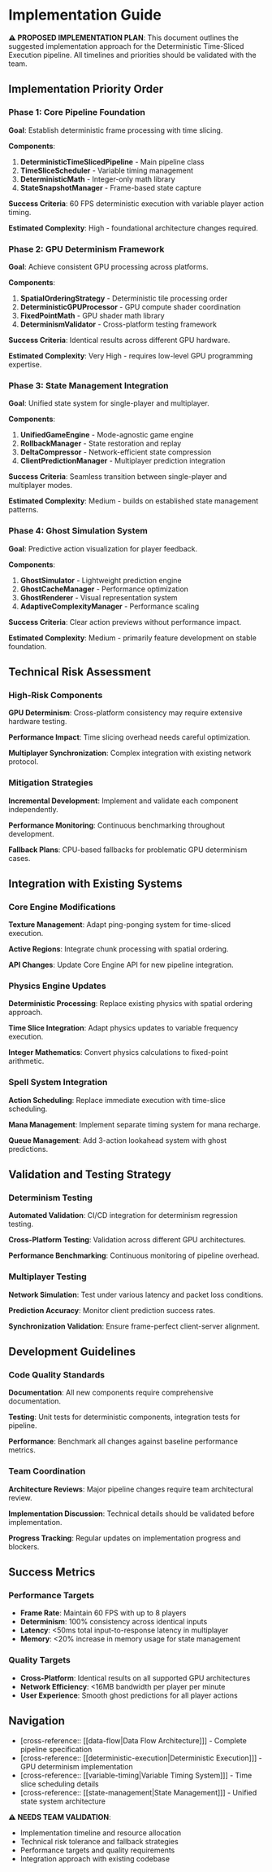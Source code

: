 # Implementation Guide

**⚠️ PROPOSED IMPLEMENTATION PLAN**: This document outlines the suggested implementation approach for the Deterministic Time-Sliced Execution pipeline. All timelines and priorities should be validated with the team.

## Implementation Priority Order

### Phase 1: Core Pipeline Foundation
**Goal**: Establish deterministic frame processing with time slicing.

**Components**:
1. **DeterministicTimeSlicedPipeline** - Main pipeline class
2. **TimeSliceScheduler** - Variable timing management  
3. **DeterministicMath** - Integer-only math library
4. **StateSnapshotManager** - Frame-based state capture

**Success Criteria**: 60 FPS deterministic execution with variable player action timing.

**Estimated Complexity**: High - foundational architecture changes required.

### Phase 2: GPU Determinism Framework
**Goal**: Achieve consistent GPU processing across platforms.

**Components**:
1. **SpatialOrderingStrategy** - Deterministic tile processing order
2. **DeterministicGPUProcessor** - GPU compute shader coordination
3. **FixedPointMath** - GPU shader math library
4. **DeterminismValidator** - Cross-platform testing framework

**Success Criteria**: Identical results across different GPU hardware.

**Estimated Complexity**: Very High - requires low-level GPU programming expertise.

### Phase 3: State Management Integration  
**Goal**: Unified state system for single-player and multiplayer.

**Components**:
1. **UnifiedGameEngine** - Mode-agnostic game engine
2. **RollbackManager** - State restoration and replay
3. **DeltaCompressor** - Network-efficient state compression
4. **ClientPredictionManager** - Multiplayer prediction integration

**Success Criteria**: Seamless transition between single-player and multiplayer modes.

**Estimated Complexity**: Medium - builds on established state management patterns.

### Phase 4: Ghost Simulation System
**Goal**: Predictive action visualization for player feedback.

**Components**:
1. **GhostSimulator** - Lightweight prediction engine
2. **GhostCacheManager** - Performance optimization
3. **GhostRenderer** - Visual representation system  
4. **AdaptiveComplexityManager** - Performance scaling

**Success Criteria**: Clear action previews without performance impact.

**Estimated Complexity**: Medium - primarily feature development on stable foundation.

## Technical Risk Assessment

### High-Risk Components
**GPU Determinism**: Cross-platform consistency may require extensive hardware testing.

**Performance Impact**: Time slicing overhead needs careful optimization.

**Multiplayer Synchronization**: Complex integration with existing network protocol.

### Mitigation Strategies
**Incremental Development**: Implement and validate each component independently.

**Performance Monitoring**: Continuous benchmarking throughout development.

**Fallback Plans**: CPU-based fallbacks for problematic GPU determinism cases.

## Integration with Existing Systems

### Core Engine Modifications
**Texture Management**: Adapt ping-ponging system for time-sliced execution.

**Active Regions**: Integrate chunk processing with spatial ordering.

**API Changes**: Update Core Engine API for new pipeline integration.

### Physics Engine Updates
**Deterministic Processing**: Replace existing physics with spatial ordering approach.

**Time Slice Integration**: Adapt physics updates to variable frequency execution.

**Integer Mathematics**: Convert physics calculations to fixed-point arithmetic.

### Spell System Integration
**Action Scheduling**: Replace immediate execution with time-slice scheduling.

**Mana Management**: Implement separate timing system for mana recharge.

**Queue Management**: Add 3-action lookahead system with ghost predictions.

## Validation and Testing Strategy

### Determinism Testing
**Automated Validation**: CI/CD integration for determinism regression testing.

**Cross-Platform Testing**: Validation across different GPU architectures.

**Performance Benchmarking**: Continuous monitoring of pipeline overhead.

### Multiplayer Testing
**Network Simulation**: Test under various latency and packet loss conditions.

**Prediction Accuracy**: Monitor client prediction success rates.

**Synchronization Validation**: Ensure frame-perfect client-server alignment.

## Development Guidelines

### Code Quality Standards
**Documentation**: All new components require comprehensive documentation.

**Testing**: Unit tests for deterministic components, integration tests for pipeline.

**Performance**: Benchmark all changes against baseline performance metrics.

### Team Coordination
**Architecture Reviews**: Major pipeline changes require team architectural review.

**Implementation Discussion**: Technical details should be validated before implementation.

**Progress Tracking**: Regular updates on implementation progress and blockers.

## Success Metrics

### Performance Targets
- **Frame Rate**: Maintain 60 FPS with up to 8 players
- **Determinism**: 100% consistency across identical inputs  
- **Latency**: <50ms total input-to-response latency in multiplayer
- **Memory**: <20% increase in memory usage for state management

### Quality Targets
- **Cross-Platform**: Identical results on all supported GPU architectures
- **Network Efficiency**: <16MB bandwidth per player per minute
- **User Experience**: Smooth ghost predictions for all player actions

## Navigation

- [cross-reference:: [[data-flow|Data Flow Architecture]]] - Complete pipeline specification
- [cross-reference:: [[deterministic-execution|Deterministic Execution]]] - GPU determinism implementation
- [cross-reference:: [[variable-timing|Variable Timing System]]] - Time slice scheduling details
- [cross-reference:: [[state-management|State Management]]] - Unified state system architecture

**⚠️ NEEDS TEAM VALIDATION**:
- Implementation timeline and resource allocation
- Technical risk tolerance and fallback strategies  
- Performance targets and quality requirements
- Integration approach with existing codebase